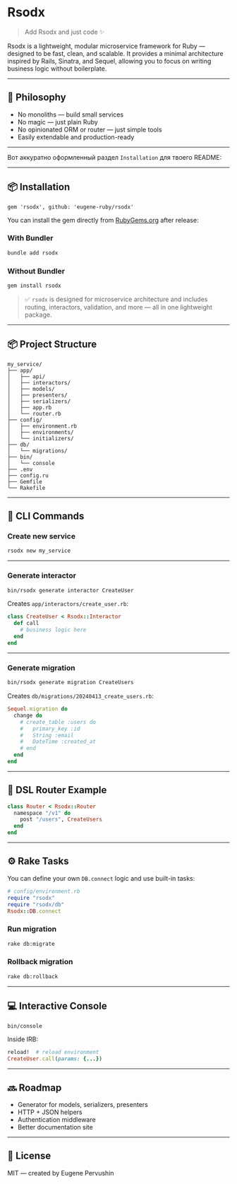 # Rsodx

> Add Rsodx and just code ✨

Rsodx is a lightweight, modular microservice framework for Ruby — designed to be fast, clean, and scalable. It provides a minimal architecture inspired by Rails, Sinatra, and Sequel, allowing you to focus on writing business logic without boilerplate.

---

## 🧠 Philosophy

- No monoliths — build small services
- No magic — just plain Ruby
- No opinionated ORM or router — just simple tools
- Easily extendable and production-ready

---

Вот аккуратно оформленный раздел `Installation` для твоего README:

---

## 📦 Installation

```text
gem 'rsodx', github: 'eugene-ruby/rsodx'
```

You can install the gem directly from [RubyGems.org](https://rubygems.org/gems/rsodx) after release:

### With Bundler

```bash
bundle add rsodx
```

### Without Bundler

```bash
gem install rsodx
```

> ✅ `rsodx` is designed for microservice architecture and includes routing, interactors, validation, and more — all in one lightweight package.

---


## 📦 Project Structure

```text
my_service/
├── app/
│   ├── api/
│   ├── interactors/
│   ├── models/
│   ├── presenters/
│   ├── serializers/
│   ├── app.rb
│   └── router.rb
├── config/
│   ├── environment.rb
│   ├── environments/
│   └── initializers/
├── db/
│   └── migrations/
├── bin/
│   └── console
├── .env
├── config.ru
├── Gemfile
└── Rakefile
```

---

## 🧰 CLI Commands

### Create new service

```bash
rsodx new my_service
```

---

### Generate interactor

```bash
bin/rsodx generate interactor CreateUser
```
Creates `app/interactors/create_user.rb`:

```ruby
class CreateUser < Rsodx::Interactor
  def call
    # business logic here
  end
end
```

---

### Generate migration

```bash
bin/rsodx generate migration CreateUsers
```
Creates `db/migrations/20240413_create_users.rb`:

```ruby
Sequel.migration do
  change do
    # create_table :users do
    #   primary_key :id
    #   String :email
    #   DateTime :created_at
    # end
  end
end
```

---

## 📂 DSL Router Example

```ruby
class Router < Rsodx::Router
  namespace "/v1" do
    post "/users", CreateUsers
  end
end
```

---

## ⚙️ Rake Tasks

You can define your own `DB.connect` logic and use built-in tasks:

```ruby
# config/environment.rb
require "rsodx"
require "rsodx/db"
Rsodx::DB.connect
```

### Run migration
```bash
rake db:migrate
```

### Rollback migration
```bash
rake db:rollback
```

---

## 💻 Interactive Console

```bash
bin/console
```
Inside IRB:
```ruby
reload!  # reload environment
CreateUser.call(params: {...})
```

---

## 🔜 Roadmap
- Generator for models, serializers, presenters
- HTTP + JSON helpers
- Authentication middleware
- Better documentation site

---

## 🧬 License
MIT — created by Eugene Pervushin
